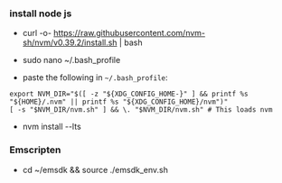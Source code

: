 ### install node js
- curl -o- https://raw.githubusercontent.com/nvm-sh/nvm/v0.39.2/install.sh | bash
- sudo nano ~/.bash_profile

- paste the following in `~/.bash_profile`:
```
export NVM_DIR="$([ -z "${XDG_CONFIG_HOME-}" ] && printf %s "${HOME}/.nvm" || printf %s "${XDG_CONFIG_HOME}/nvm")"
[ -s "$NVM_DIR/nvm.sh" ] && \. "$NVM_DIR/nvm.sh" # This loads nvm
```

- nvm install --lts

### Emscripten 
- cd ~/emsdk && source ./emsdk_env.sh